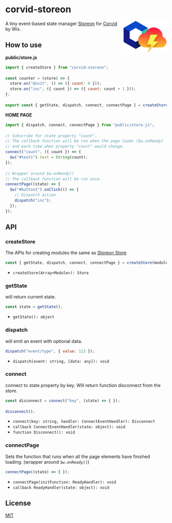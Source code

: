 # corvid-storeon

<img src="assets/corvid-storeon.png" height="100" align="right" alt="Corvid By Wix">

A tiny event-based state manager [Storeon](https://github.com/storeon/storeon) for [Corvid](https://www.wix.com/corvid) by Wix.

## How to use

**public/store.js**
```js
import { createStore } from "corvid-storeon";

const counter = (store) => {
  store.on("@init", () => ({ count: 0 }));
  store.on("inc", ({ count }) => ({ count: count + 1 }));
};

export const { getState, dispatch, connect, connectPage } = createStore([counter]);
```

**HOME PAGE**
```js
import { dispatch, connect, connectPage } from "public/store.js";

// Subscribe for state property "count".
// The callback function will be run when the page loads ($w.onReady)
// and each time when property "count" would change.
connect("count", ({ count }) => {
  $w("#text1").text = String(count);
});

// Wrapper around $w.onReady()
// The callback function will be run once.
connectPage((state) => {
  $w("#button1").onClick(() => {
    // Dispatch action
    dispatch("inc");
  });
});
```

## API

### createStore
The APIs for creating modules the same as [Storeon Store](https://github.com/storeon/storeon#store)

```js
const { getState, dispatch, connect, connectPage } = createStore(modules);
```
- `createStore(Array<Module>): Store`

### getState
will return current state.
```js
const state = getState();
```
- `getState(): object`

### dispatch
will emit an event with optional data.
```js
dispatch("event/type", { value: 123 });
```
- `dispatch(event: string, [data: any]): void`

### connect
connect to state property by key. Will return function disconnect from the store.
```js
const disconnect = connect("key", (state) => { });

disconnect();
```
- `connect(key: string, handler: ConnectEventHandler): Disconnect`
- `callback ConnectEventHandler(state: object): void`
- `function Disconnect(): void`

### connectPage
Sets the function that runs when all the page elements have finished loading. (wrapper around `$w.onReady()`)
```js
connectPage((state) => { });
```
- `connectPage(initFunction: ReadyHandler): void`
- `callback ReadyHandler(state: object): void`

## License
[MIT](./LICENSE)

